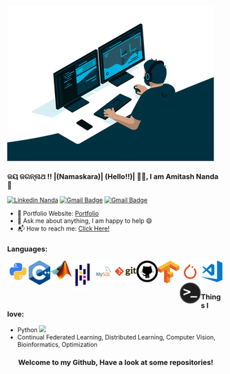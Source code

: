  <img src="https://github.com/amitashnanda/amitashnanda/blob/main/giphy_n.gif" alt="Responsive GIF" style="max-width: 100%; height: auto;">






### ଜୟ ଜଗନ୍ନାଥ !! |(Namaskara)| (Hello!!)| 🙏🏻, I am Amitash Nanda 👋
[![Linkedin Nanda](https://img.shields.io/badge/-amitashnanda-blue?style=flat-square&logo=Linkedin&logoColor=white&link=https://www.linkedin.com/in/amitash01/)](https://www.linkedin.com/in/amitash01/)
[![Gmail Badge](https://img.shields.io/badge/-ananda@ucsd.edu-c14438?style=flat-square&logo=Gmail&logoColor=white&link=mailto:ananda@ucsd.edu)](mailto:ananda@ucsd.edu) 
[![Gmail Badge](https://img.shields.io/badge/-amitashnanda01@gmail.com-c14438?style=flat-square&logo=Gmail&logoColor=white&link=mailto:amitashnanda01@gmail.com)](mailto:amitashnanda01@gmail.com) 


- 🎯 Portfolio Website: [Portfolio](https://amitashnanda.github.io/)
- 💬 Ask me about anything, I am happy to help :smile:
- 📬 How to reach me: [Click Here!][linkedin]

### Languages: 
<img align="left" alt="HTML5" width="50px" 
src="https://raw.githubusercontent.com/amitashnanda/amitashnanda/main/python-logo-1.png" />


<img align="left" alt="HTML5" width="50px" 
src="https://raw.githubusercontent.com/amitashnanda/amitashnanda/main/cpp_logo.png" />
<img align="left" alt="HTML5" width="50px" 
src="https://github.com/amitashnanda/amitashnanda/blob/2ef7be0777c7c8ac457be48ec9f3730048472ab0/Matlab_Logo.png" />

<img align="left" alt="HTML5" width="50px" 
src="https://raw.githubusercontent.com/amitashnanda/amitashnanda/main/Pandas_mark.svg" />
<img align="left" alt="HTML5" width="50px" 
src="https://raw.githubusercontent.com/amitashnanda/amitashnanda/main/mysql.png" />
<img align="left" alt="HTML5" width="50px" 
src="https://raw.githubusercontent.com/amitashnanda/amitashnanda/main/git.png" />
<img align="left" alt="HTML5" width="50px" 
src="https://raw.githubusercontent.com/amitashnanda/amitashnanda/main/github.png" />
<img align="left" alt="HTML5" width="50px" 
src="https://raw.githubusercontent.com/amitashnanda/amitashnanda/main/tensorflow-logo-1.png" />
<img align="left" alt="HTML5" width="50px" 
src="https://raw.githubusercontent.com/amitashnanda/amitashnanda/main/pytorch-logo.png" />
<img align="left" alt="HTML5" width="50px" 
src="https://raw.githubusercontent.com/amitashnanda/amitashnanda/main/visual-studio-code.png" />

<img align="left" alt="HTML5" width="50px" 
src="https://raw.githubusercontent.com/amitashnanda/amitashnanda/main/terminal.png" />


<br>
<br>
<br>


### Things I love:
- Python <img src="https://media.giphy.com/media/WUlplcMpOCEmTGBtBW/giphy.gif" width="30"> 
- Continual Federated Learning, Distributed Learning, Computer Vision, Bioinformatics, Optimization

<div align="center">
<h3 align="center">Welcome to my Github, Have a look at some repositories!</h3>

[linkedin]: https://www.linkedin.com/in/amitash01/

